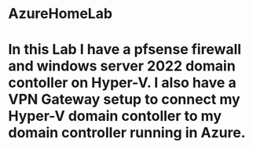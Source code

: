 # AzureHomeLab
# In this Lab I have a pfsense firewall and windows server 2022 domain contoller on Hyper-V. I also have a VPN Gateway setup to connect my Hyper-V domain contoller to my domain controller running in Azure. 